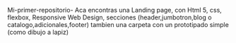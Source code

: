Mi-primer-repositorio-
Aca encontras una Landing page, con Html 5, css, flexbox, Responsive Web Design, secciones (header,jumbotron,blog o catalogo,adicionales,footer) tambien una carpeta con un prototipado simple (como dibujo a lapiz)
